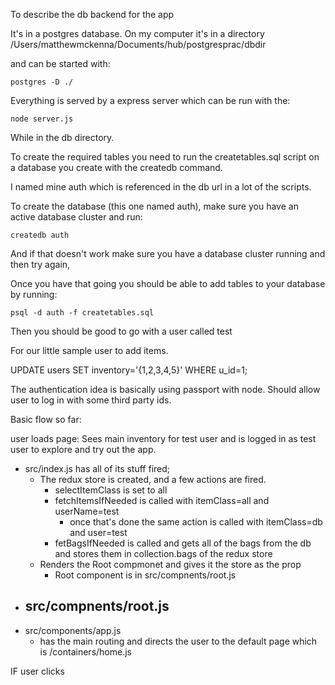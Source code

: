 To describe the db backend for the app

It's in a postgres database. On my computer it's in a directory
/Users/matthewmckenna/Documents/hub/postgresprac/dbdir

and can be started with:


    postgres -D ./



Everything is served by a express server which can be run with the:

    node server.js


While in the db directory.


To create the required tables you need to run the createtables.sql script on a database you create with the createdb command.

I named mine auth which is referenced in the db url in a lot of the scripts.

To create the database (this one named auth), make sure you have an active database cluster and run:

    createdb auth

And if that doesn't work make sure you have a database cluster running and then try again,

Once you have that going you should be able to add tables to your database by running:

    psql -d auth -f createtables.sql

Then you should be good to go with a user called test


For our little sample user to add items.

UPDATE users SET inventory='{1,2,3,4,5}' WHERE u_id=1;



The authentication idea is basically using passport with node.  Should allow user to log in with some third party ids.




Basic flow so far:

user loads page:
  Sees main inventory for test user and is logged in as test user to explore and try out the app.
  - src/index.js has all of its stuff fired;
    - The redux store is created, and a few actions are fired.
      - selectItemClass is set to all
      - fetchItemsIfNeeded is called with itemClass=all and userName=test
        - once that's done the same action is called with itemClass=db and user=test
      - fetBagsIfNeeded is called and gets all of the bags from the db and stores them in collection.bags of the redux store
    - Renders the Root compmonet and gives it the store as the prop
      - Root component is in src/compnents/root.js
  - src/compnents/root.js
      - 
  - src/components/app.js
    - has the main routing and directs the user to the default page which is /containers/home.js


IF user clicks
